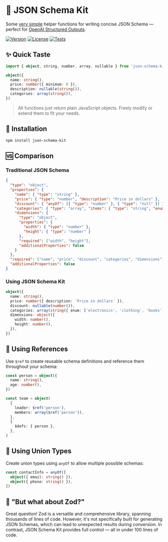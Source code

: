 # 🧰 JSON Schema Kit

Some [very simple](https://github.com/nexxtmove/json-schema-kit/blob/main/src/index.ts) helper functions for writing concise JSON Schema — perfect for [OpenAI Structured Outputs](https://platform.openai.com/docs/guides/structured-outputs).

<a href="https://www.npmjs.com/package/json-schema-kit" target="_blank"><img src="https://img.shields.io/npm/v/json-schema-kit?style=flat-square&color=%234c1" alt="Version"></a>
<a href="https://www.npmjs.com/package/json-schema-kit" target="_blank"><img src="https://img.shields.io/npm/l/json-schema-kit?style=flat-square&color=%234c1" alt="License"></a>
<a href="https://github.com/nexxtmove/json-schema-kit/actions" target="_blank"><img src="https://img.shields.io/github/actions/workflow/status/nexxtmove/json-schema-kit/tests.yml?label=tests&style=flat-square&color=%234c1" alt="Tests"></a>

## ✨ Quick Taste

```ts
import { object, string, number, array, nullable } from 'json-schema-kit'

object({
  name: string(),
  price: number({ minimum: 0 }),
  description: nullable(string()),
  categories: array(string()),
})
```

> All functions just return plain JavaScript objects. Freely modify or extend them to fit your needs.

## 🚀 Installation

```bash
npm install json-schema-kit
```

## 🆚 Comparison

### Traditional JSON Schema

```json
{
  "type": "object",
  "properties": {
    "name": { "type": "string" },
    "price": { "type": "number", "description": "Price in dollars" },
    "discount": { "anyOf": [{ "type": "number" }, { "type": "null" }] },
    "categories": { "type": "array", "items": { "type": "string", "enum": ["electronics", "clothing", "books"] } },
    "dimensions": {
      "type": "object",
      "properties": {
        "width": { "type": "number" },
        "height": { "type": "number" }
      },
      "required": ["width", "height"],
      "additionalProperties": false
    }
  },
  "required": ["name", "price", "discount", "categories", "dimensions"],
  "additionalProperties": false
}
```

### Using JSON Schema Kit

```ts
object({
  name: string(),
  price: number({ description: 'Price in dollars' }),
  discount: nullable(number()),
  categories: array(string({ enum: ['electronics', 'clothing', 'books'] })),
  dimensions: object({
    width: number(),
    height: number(),
  }),
})
```

## 🔗 Using References

Use `$ref` to create reusable schema definitions and reference them throughout your schema:

```ts
const person = object({
  name: string(),
  age: number(),
})

const team = object(
  {
    leader: $ref('person'),
    members: array($ref('person')),
  },
  {
    $defs: { person },
  },
)
```

## 🔀 Using Union Types

Create union types using `anyOf` to allow multiple possible schemas:

```ts
const contactInfo = anyOf([
  object({ email: string() }),
  object({ phone: string() }),
])
```

## 🤔 "But what about Zod?"

Great question! Zod is a versatile and comprehensive library, spanning thousands of lines of code. However, it's not specifically built for generating JSON Schemas, which can lead to unexpected results during conversion. In contrast, JSON Schema Kit provides full control — all in under 100 lines of code.
